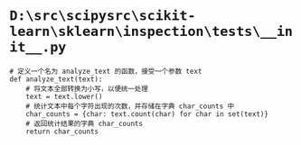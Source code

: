 # `D:\src\scipysrc\scikit-learn\sklearn\inspection\tests\__init__.py`

```
# 定义一个名为 analyze_text 的函数，接受一个参数 text
def analyze_text(text):
    # 将文本全部转换为小写，以便统一处理
    text = text.lower()
    # 统计文本中每个字符出现的次数，并存储在字典 char_counts 中
    char_counts = {char: text.count(char) for char in set(text)}
    # 返回统计结果的字典 char_counts
    return char_counts
```